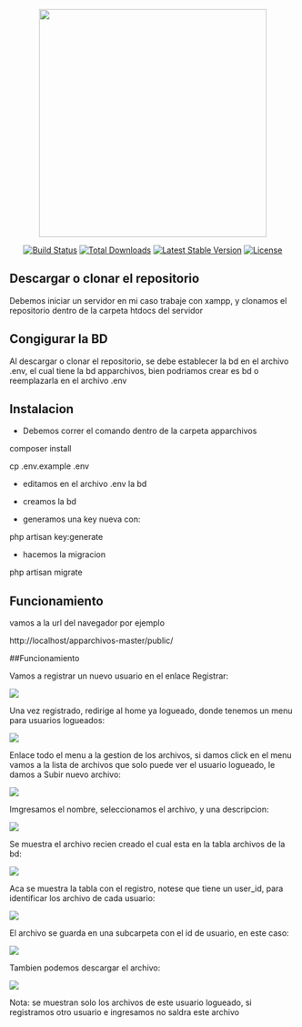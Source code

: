 <p align="center"><a href="https://laravel.com" target="_blank"><img src="https://raw.githubusercontent.com/laravel/art/master/logo-lockup/5%20SVG/2%20CMYK/1%20Full%20Color/laravel-logolockup-cmyk-red.svg" width="400"></a></p>

<p align="center">
<a href="https://travis-ci.org/laravel/framework"><img src="https://travis-ci.org/laravel/framework.svg" alt="Build Status"></a>
<a href="https://packagist.org/packages/laravel/framework"><img src="https://poser.pugx.org/laravel/framework/d/total.svg" alt="Total Downloads"></a>
<a href="https://packagist.org/packages/laravel/framework"><img src="https://poser.pugx.org/laravel/framework/v/stable.svg" alt="Latest Stable Version"></a>
<a href="https://packagist.org/packages/laravel/framework"><img src="https://poser.pugx.org/laravel/framework/license.svg" alt="License"></a>
</p>

## Descargar o clonar el repositorio

Debemos iniciar un servidor en mi caso trabaje con xampp, y clonamos el repositorio dentro de la carpeta htdocs del servidor

## Congigurar la BD

Al descargar o clonar el repositorio, se debe establecer la bd en el archivo .env, el cual tiene la bd apparchivos, bien podriamos crear es bd o reemplazarla en el archivo .env

## Instalacion

- Debemos correr el comando dentro de la carpeta apparchivos

composer install

cp .env.example .env

- editamos en el archivo .env la bd 

- creamos la bd

- generamos una key nueva con:

php artisan key:generate

- hacemos la migracion

php artisan migrate

## Funcionamiento

vamos a la url del navegador por ejemplo

http://localhost/apparchivos-master/public/

##Funcionamiento

Vamos a registrar un nuevo usuario en el enlace Registrar:

<img src="https://galindoteam.com/frdigital/wp-content/uploads/2021/12/app_01.jpg">

Una vez registrado, redirige al home ya logueado, donde tenemos un menu para usuarios logueados:

<img src="https://galindoteam.com/frdigital/wp-content/uploads/2021/12/app_02.jpg">

Enlace todo el menu a la gestion de los archivos, si damos click en el menu vamos a la lista de archivos que solo puede ver el usuario logueado, le damos a Subir nuevo archivo:

<img src="https://galindoteam.com/frdigital/wp-content/uploads/2021/12/app_03.jpg">

Imgresamos el nombre, seleccionamos el archivo, y una descripcion:

<img src="https://galindoteam.com/frdigital/wp-content/uploads/2021/12/app_04.jpg">

Se muestra el archivo recien creado el cual esta en la tabla archivos de la bd:

<img src="https://galindoteam.com/frdigital/wp-content/uploads/2021/12/app_05.jpg">

Aca se muestra la tabla con el registro, notese que tiene un user_id, para identificar los archivo de cada usuario:

<img src="https://galindoteam.com/frdigital/wp-content/uploads/2021/12/app_06.jpg">

El archivo se guarda en una subcarpeta con el id de usuario, en este caso:

<img src="https://galindoteam.com/frdigital/wp-content/uploads/2021/12/app_07.jpg">

Tambien podemos descargar el archivo:

<img src="https://galindoteam.com/frdigital/wp-content/uploads/2021/12/app_08.jpg">

Nota: se muestran solo los archivos de este usuario logueado, si registramos otro usuario e ingresamos no saldra este archivo

